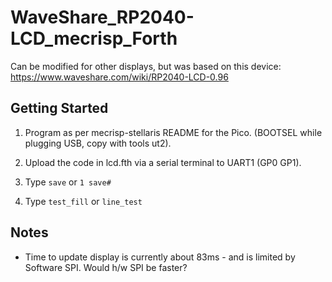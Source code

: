 # WaveShare_RP2040-LCD_mecrisp_Forth

Can be modified for other displays, but was based on this device:
  https://www.waveshare.com/wiki/RP2040-LCD-0.96

## Getting Started

1. Program as per mecrisp-stellaris README for the Pico. (BOOTSEL while plugging USB, copy with tools ut2).

2. Upload the code in lcd.fth via a serial terminal to UART1 (GP0 GP1).

3. Type `save` or `1 save#`

4. Type `test_fill` or `line_test`





## Notes

 * Time to update display is currently about 83ms - and is limited by Software SPI. Would h/w SPI be faster?


